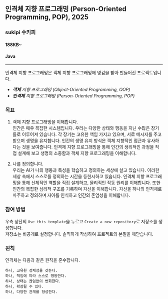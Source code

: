 ## 인격체 지향 프로그래밍 (Person-Oriented Programming, POP), 2025
### sukipi 수키피
#### 188KB~
#### Java

---
인격체 지향 프로그래밍은 객체 지향 프로그래밍에 영감을 받아 만들어진 프로젝트입니다.
- _**객체** 지향 프로그래밍 (Object-Oriented Programming, OOP)_
- _**인격체** 지향 프로그래밍 (Person-Oriented Programming, POP)_

### 목표
1. 객체 지향 프로그래밍을 이해합니다.  
인간은 매우 복잡한 시스템입니다. 우리는 다양한 상태와 행동을 지닌 수많은 장기들로 이루어져 있습니다.
각 장기는 고유한 책임 가지고 있으며, 서로 메시지를 주고받으며 생명을 유지합니다.
인간의 생명 유지 방식은 객체 지향적인 접근과 유사하다는 것을 보여줍니다.
인격제 지향 프로그래밍을 통해 인간의 생리적인 과정을 직접 설계해 보고 생명의 소중함과 객체 지향 프로그래밍을 이해합니다.


2. 나를 정의합니다.  
우리는 AI가 나의 행동과 특성을 학습하고 정의하는 세상에 살고 있습니다.
이러한 세상 속에서 스스로를 정의하는 시간을 등한시하고 있습니다.
인격체 지향 프로그래밍을 통해 신체적인 역할을 직접 설계하고, 물리적인 작동 원리를 이해합니다.
또한 인간의 복잡한 심리적 구조를 기록하며 자신을 이해합니다.
자신을 하나의 인격체로 마주하고 정의하며 자아를 인식하고 인간의 존엄성을 이해합니다.

### 참여 방법
우측 상단의 `Use this template`을 누르고 `Create a new repository`로 저장소를 생성합니다.  
저장소는 비공개로 설정합니다. 솔직하게 작성하여 프로젝트의 본질을 깨닫습니다.

### 원칙
인격체는 다음과 같은 원칙을 준수합니다.

```text
하나, 고유한 정체성을 갖는다.  
하나, 책임에 따라 스스로 행동한다.  
하나, 상태는 끊임없이 변화한다.  
하나, 확장될 수 있다.  
하나, 다양한 관계를 형성한다.
```